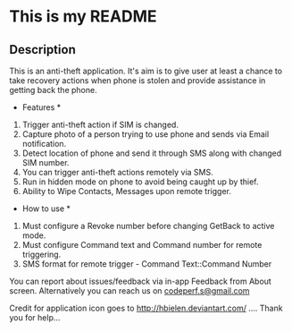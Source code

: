 # This is my README

Description
------------

This is an anti-theft application. It's aim is to give user at least a chance to take recovery actions when phone is stolen and provide assistance in getting back the phone.

* Features *

1. Trigger anti-theft action if SIM is changed. 
2. Capture photo of a person trying to use phone and sends via Email notification.
3. Detect location of phone and send it through SMS along with changed SIM number.
4. You can trigger anti-theft actions remotely via SMS.
5. Run in hidden mode on phone to avoid being caught up by thief.
6. Ability to Wipe Contacts, Messages upon remote trigger.

* How to use *

1. Must configure a Revoke number before changing GetBack to active mode.
2. Must configure Command text and Command number for remote triggering.
3. SMS format for remote trigger - Command Text::Command Number

You can report about issues/feedback via in-app Feedback from About screen.
Alternatively you can reach us on codeperf.s@gmail.com

Credit for application icon goes to http://hbielen.deviantart.com/ .... Thank you for help...
